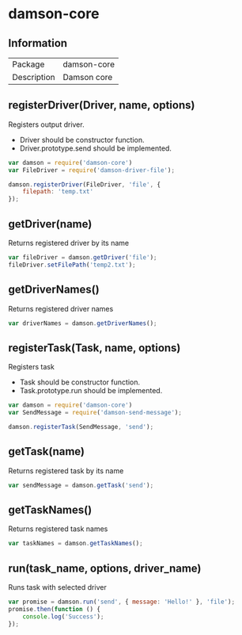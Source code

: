 # damson-core

## Information

<table>
<tr> 
<td>Package</td><td>damson-core</td>
</tr>
<tr>
<td>Description</td>
<td>Damson core</td>
</tr>
</table>

## registerDriver(Driver, name, options)

Registers output driver.
- Driver should be constructor function.
- Driver.prototype.send should be implemented.

```javascript
var damson = require('damson-core')
var FileDriver = require('damson-driver-file');

damson.registerDriver(FileDriver, 'file', {
	filepath: 'temp.txt'
});
```

## getDriver(name)

Returns registered driver by its name

```javascript
var fileDriver = damson.getDriver('file');
fileDriver.setFilePath('temp2.txt');
```

## getDriverNames()

Returns registered driver names

```javascript
var driverNames = damson.getDriverNames();
```

## registerTask(Task, name, options)

Registers task
- Task should be constructor function.
- Task.prototype.run should be implemented.

```javascript
var damson = require('damson-core')
var SendMessage = require('damson-send-message');

damson.registerTask(SendMessage, 'send');
```

## getTask(name)

Returns registered task by its name

```javascript
var sendMessage = damson.getTask('send');
```

## getTaskNames()

Returns registered task names

```javascript
var taskNames = damson.getTaskNames();
```

## run(task_name, options, driver_name)

Runs task with selected driver

```javascript
var promise = damson.run('send', { message: 'Hello!' }, 'file');
promise.then(function () {
	console.log('Success');
});
```